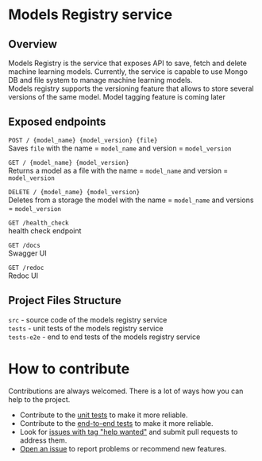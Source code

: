 # Models Registry service
## Overview
Models Registry is the service that exposes API to save, fetch and delete machine learning models. 
Currently, the service is capable to use Mongo DB and file system to manage machine learning models.  
Models registry supports the versioning feature that allows to store several versions of the same model. Model tagging feature is coming later

## Exposed endpoints
`POST / {model_name} {model_version} {file}`  
Saves `file` with the name = `model_name` and version = `model_version`

`GET / {model_name} {model_version}`  
Returns a model as a file with the name = `model_name` and version = `model_version` 

`DELETE / {model_name} {model_version}`  
Deletes from a storage the model with the name = `model_name` and versions = `model_version`

`GET /health_check`  
health check endpoint

`GET /docs`  
Swagger UI

`GET /redoc`  
Redoc UI

## Project Files Structure
`src` - source code of the models registry service  
`tests` - unit tests of the models registry service  
`tests-e2e` - end to end tests of the models registry service  

# How to contribute
Contributions are always welcomed. There is a lot of ways how you can help to the project.
* Contribute to the [unit tests](https://github.com/duketemon/python-models-registry/tree/main/tests) to make it more reliable.
* Contribute to the [end-to-end tests](https://github.com/duketemon/python-models-registry/tree/main/tests-e2e) to make it more reliable.
* Look for [issues with tag "help wanted"](https://github.com/duketemon/python-models-registry/issues?q=is%3Aissue+is%3Aopen+label%3A"help+wanted") and submit pull requests to address them.
* [Open an issue](https://github.com/duketemon/python-models-registry/issues) to report problems or recommend new features.
